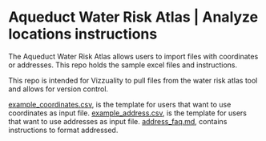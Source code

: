 # Aqueduct Water Risk Atlas | Analyze locations instructions

The Aqueduct Water Risk Atlas allows users to import files with coordinates or addresses. This repo holds the sample excel files and instructions.   

This repo is intended for Vizzuality to pull files from the water risk atlas tool and allows for version control. 

[example_coordinates.csv](https://github.com/wri/aqueduct_analyze_locations/blob/master/example_coordinates.csv), is the template for users that want to use coordinates as input file. 
[example_address.csv](https://github.com/wri/aqueduct_analyze_locations/blob/master/example_address.csv), is the template for users that want to use addresses as input file. 
[address_faq.md](https://github.com/wri/aqueduct_analyze_locations/blob/master/address_faq.md), contains instructions to format addressed.





